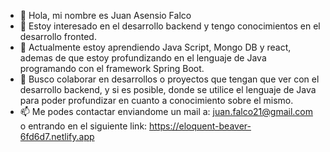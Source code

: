 - 👋 Hola, mi nombre es Juan Asensio Falco
- 👀 Estoy interesado en el desarrollo backend y tengo conocimientos en el desarrollo fronted.
- 🌱 Actualmente estoy aprendiendo Java Script, Mongo DB y react, ademas de que estoy profundizando en el lenguaje de Java programando con el framework Spring Boot.
- 💞️ Busco colaborar en desarrollos o proyectos que tengan que ver con el desarrollo backend, y si es posible, donde se utilice el lenguaje de Java para poder profundizar en cuanto a conocimiento sobre el mismo. 
- 📫 Me podes contactar enviandome un mail a: juan.falco21@gmail.com o entrando en el 
      siguiente link: https://eloquent-beaver-6fd6d7.netlify.app

<!---
Falkito21/Falkito21 is a ✨ special ✨ repository because its `README.md` (this file) appears on your GitHub profile.
You can click the Preview link to take a look at your changes.
--->
